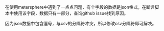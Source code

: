 在使用metersphere中遇到了一点点问题，有个字段的数据是json格式，在断言脚本中使用该字段，数据只有一部分，查询github issue找到原因。

因为json数据中包含逗号，与csv的分隔符冲突，所以修改csv分隔符即可解决。
